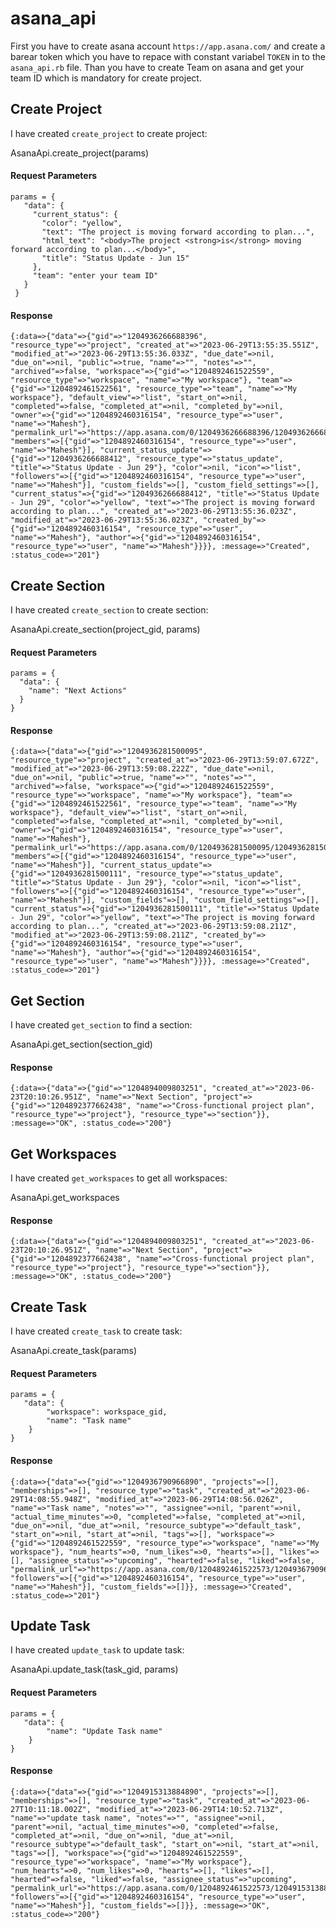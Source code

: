 # asana_api

First you have to create asana account `https://app.asana.com/` and create a barear token which you have to repace with constant variabel `TOKEN` in to the `asana_api.rb` file. Than you have to create Team on asana and get your team ID which is mandatory for create project.

## Create Project

I have created `create_project` to create project: 
 
AsanaApi.create_project(params)

#### Request Parameters
	params = {
	   "data": {
	     "current_status": {
	       "color": "yellow",
	       "text": "The project is moving forward according to plan...",
	       "html_text": "<body>The project <strong>is</strong> moving forward according to plan...</body>",
	       "title": "Status Update - Jun 15"
	     },
	     "team": "enter your team ID"
	   }
	 }

 #### Response
 	{:data=>{"data"=>{"gid"=>"1204936266688396", "resource_type"=>"project", "created_at"=>"2023-06-29T13:55:35.551Z", "modified_at"=>"2023-06-29T13:55:36.033Z", "due_date"=>nil, "due_on"=>nil, "public"=>true, "name"=>"", "notes"=>"", "archived"=>false, "workspace"=>{"gid"=>"1204892461522559", "resource_type"=>"workspace", "name"=>"My workspace"}, "team"=>{"gid"=>"1204892461522561", "resource_type"=>"team", "name"=>"My workspace"}, "default_view"=>"list", "start_on"=>nil, "completed"=>false, "completed_at"=>nil, "completed_by"=>nil, "owner"=>{"gid"=>"1204892460316154", "resource_type"=>"user", "name"=>"Mahesh"}, "permalink_url"=>"https://app.asana.com/0/1204936266688396/1204936266688396", "members"=>[{"gid"=>"1204892460316154", "resource_type"=>"user", "name"=>"Mahesh"}], "current_status_update"=>{"gid"=>"1204936266688412", "resource_type"=>"status_update", "title"=>"Status Update - Jun 29"}, "color"=>nil, "icon"=>"list", "followers"=>[{"gid"=>"1204892460316154", "resource_type"=>"user", "name"=>"Mahesh"}], "custom_fields"=>[], "custom_field_settings"=>[], "current_status"=>{"gid"=>"1204936266688412", "title"=>"Status Update - Jun 29", "color"=>"yellow", "text"=>"The project is moving forward according to plan...", "created_at"=>"2023-06-29T13:55:36.023Z", "modified_at"=>"2023-06-29T13:55:36.023Z", "created_by"=>{"gid"=>"1204892460316154", "resource_type"=>"user", "name"=>"Mahesh"}, "author"=>{"gid"=>"1204892460316154", "resource_type"=>"user", "name"=>"Mahesh"}}}}, :message=>"Created", :status_code=>"201"}

## Create Section

I have created `create_section` to create section: 

AsanaApi.create_section(project_gid, params)

#### Request Parameters
	params = {
	  "data": {
	    "name": "Next Actions"
	  }
	}

#### Response
	{:data=>{"data"=>{"gid"=>"1204936281500095", "resource_type"=>"project", "created_at"=>"2023-06-29T13:59:07.672Z", "modified_at"=>"2023-06-29T13:59:08.222Z", "due_date"=>nil, "due_on"=>nil, "public"=>true, "name"=>"", "notes"=>"", "archived"=>false, "workspace"=>{"gid"=>"1204892461522559", "resource_type"=>"workspace", "name"=>"My workspace"}, "team"=>{"gid"=>"1204892461522561", "resource_type"=>"team", "name"=>"My workspace"}, "default_view"=>"list", "start_on"=>nil, "completed"=>false, "completed_at"=>nil, "completed_by"=>nil, "owner"=>{"gid"=>"1204892460316154", "resource_type"=>"user", "name"=>"Mahesh"}, "permalink_url"=>"https://app.asana.com/0/1204936281500095/1204936281500095", "members"=>[{"gid"=>"1204892460316154", "resource_type"=>"user", "name"=>"Mahesh"}], "current_status_update"=>{"gid"=>"1204936281500111", "resource_type"=>"status_update", "title"=>"Status Update - Jun 29"}, "color"=>nil, "icon"=>"list", "followers"=>[{"gid"=>"1204892460316154", "resource_type"=>"user", "name"=>"Mahesh"}], "custom_fields"=>[], "custom_field_settings"=>[], "current_status"=>{"gid"=>"1204936281500111", "title"=>"Status Update - Jun 29", "color"=>"yellow", "text"=>"The project is moving forward according to plan...", "created_at"=>"2023-06-29T13:59:08.211Z", "modified_at"=>"2023-06-29T13:59:08.211Z", "created_by"=>{"gid"=>"1204892460316154", "resource_type"=>"user", "name"=>"Mahesh"}, "author"=>{"gid"=>"1204892460316154", "resource_type"=>"user", "name"=>"Mahesh"}}}}, :message=>"Created", :status_code=>"201"}

## Get Section

I have created `get_section` to find a section: 

AsanaApi.get_section(section_gid)

#### Response
	{:data=>{"data"=>{"gid"=>"1204894009803251", "created_at"=>"2023-06-23T20:10:26.951Z", "name"=>"Next Section", "project"=>{"gid"=>"1204892377662438", "name"=>"Cross-functional project plan", "resource_type"=>"project"}, "resource_type"=>"section"}}, :message=>"OK", :status_code=>"200"}

## Get Workspaces

I have created `get_workspaces` to get all workspaces: 

AsanaApi.get_workspaces

#### Response
	{:data=>{"data"=>{"gid"=>"1204894009803251", "created_at"=>"2023-06-23T20:10:26.951Z", "name"=>"Next Section", "project"=>{"gid"=>"1204892377662438", "name"=>"Cross-functional project plan", "resource_type"=>"project"}, "resource_type"=>"section"}}, :message=>"OK", :status_code=>"200"}


## Create Task

I have created `create_task` to create task: 

AsanaApi.create_task(params)

#### Request Parameters
	params = {
	   "data": {
	   		"workspace": workspace_gid,
	     	"name": "Task name"
	    }
	}

#### Response
	{:data=>{"data"=>{"gid"=>"1204936790966890", "projects"=>[], "memberships"=>[], "resource_type"=>"task", "created_at"=>"2023-06-29T14:08:55.948Z", "modified_at"=>"2023-06-29T14:08:56.026Z", "name"=>"Task name", "notes"=>"", "assignee"=>nil, "parent"=>nil, "actual_time_minutes"=>0, "completed"=>false, "completed_at"=>nil, "due_on"=>nil, "due_at"=>nil, "resource_subtype"=>"default_task", "start_on"=>nil, "start_at"=>nil, "tags"=>[], "workspace"=>{"gid"=>"1204892461522559", "resource_type"=>"workspace", "name"=>"My workspace"}, "num_hearts"=>0, "num_likes"=>0, "hearts"=>[], "likes"=>[], "assignee_status"=>"upcoming", "hearted"=>false, "liked"=>false, "permalink_url"=>"https://app.asana.com/0/1204892461522573/1204936790966890", "followers"=>[{"gid"=>"1204892460316154", "resource_type"=>"user", "name"=>"Mahesh"}], "custom_fields"=>[]}}, :message=>"Created", :status_code=>"201"}



## Update Task

I have created `update_task` to update task: 

AsanaApi.update_task(task_gid, params)

#### Request Parameters
	params = {
	   "data": {
	     	"name": "Update Task name"
	    }
	}

#### Response
	{:data=>{"data"=>{"gid"=>"1204915313884890", "projects"=>[], "memberships"=>[], "resource_type"=>"task", "created_at"=>"2023-06-27T10:11:18.002Z", "modified_at"=>"2023-06-29T14:10:52.713Z", "name"=>"update task name", "notes"=>"", "assignee"=>nil, "parent"=>nil, "actual_time_minutes"=>0, "completed"=>false, "completed_at"=>nil, "due_on"=>nil, "due_at"=>nil, "resource_subtype"=>"default_task", "start_on"=>nil, "start_at"=>nil, "tags"=>[], "workspace"=>{"gid"=>"1204892461522559", "resource_type"=>"workspace", "name"=>"My workspace"}, "num_hearts"=>0, "num_likes"=>0, "hearts"=>[], "likes"=>[], "hearted"=>false, "liked"=>false, "assignee_status"=>"upcoming", "permalink_url"=>"https://app.asana.com/0/1204892461522573/1204915313884890", "followers"=>[{"gid"=>"1204892460316154", "resource_type"=>"user", "name"=>"Mahesh"}], "custom_fields"=>[]}}, :message=>"OK", :status_code=>"200"}